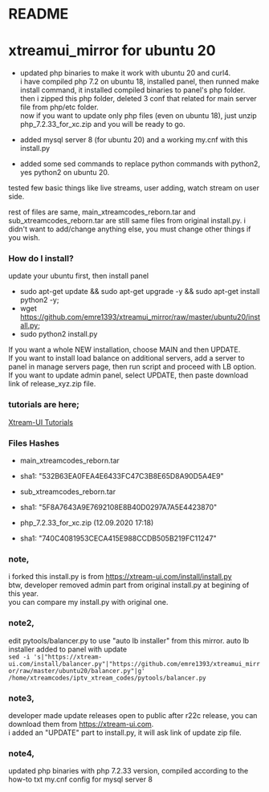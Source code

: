 # README #
# xtreamui_mirror for ubuntu 20

* updated php binaries to make it work with ubuntu 20 and curl4.  
i have compiled php 7.2 on ubuntu 18, installed panel, then runned make install command, it installed compiled binaries to panel's php folder.  
then i zipped this php folder, deleted 3 conf that related for main server file from php/etc folder.  
now if you want to update only php files (even on ubuntu 18), just unzip php_7.2.33_for_xc.zip and you will be ready to go.  

* added mysql server 8 (for ubuntu 20) and a working my.cnf with this install.py  
* added some sed commands to replace python commands with python2, yes python2 on ubuntu 20.  

tested few basic things like live streams, user adding, watch stream on user side.  

rest of files are same, main_xtreamcodes_reborn.tar and sub_xtreamcodes_reborn.tar are still same files from original install.py. i didn't want to add/change anything else, you must change other things if you wish.  


### How do I install? ###

update your ubuntu first, then install panel  
  
* sudo apt-get update && sudo apt-get upgrade -y && sudo apt-get install python2 -y;  
* wget https://github.com/emre1393/xtreamui_mirror/raw/master/ubuntu20/install.py; 
* sudo python2 install.py  
  
If you want a whole NEW installation, choose MAIN and then UPDATE.  
If you want to install load balance on additional servers, add a server to panel in manage servers page, then run script and proceed with LB option.  
If you want to update admin panel, select UPDATE, then paste download link of release_xyz.zip file.  

### tutorials are here; ###

[Xtream-UI Tutorials](https://www.youtube.com/playlist?list=PLJB51brdC_w7dTDxi1MPqiuk3JH5U2ekn "Xtream-UI Tutorials")


### Files Hashes ###
* main_xtreamcodes_reborn.tar
* sha1: "532B63EA0FEA4E6433FC47C3B8E65D8A90D5A4E9"

* sub_xtreamcodes_reborn.tar
* sha1: "5F8A7643A9E7692108E8B40D0297A7A5E4423870"  

* php_7.2.33_for_xc.zip (12.09.2020 17:18)  
* sha1: "740C4081953CECA415E988CCDB505B219FC11247"

### note,
i forked this install.py is from https://xtream-ui.com/install/install.py  
btw, developer removed admin part from original install.py at begining of this year.  
you can compare my install.py with original one.

### note2,
edit pytools/balancer.py to use "auto lb installer" from this mirror. auto lb installer added to panel with update    
`sed -i 's|"https://xtream-ui.com/install/balancer.py"|"https://github.com/emre1393/xtreamui_mirror/raw/master/ubuntu20/balancer.py"|g' /home/xtreamcodes/iptv_xtream_codes/pytools/balancer.py`  

### note3,  
developer made update releases open to public after r22c release, you can download them from https://xtream-ui.com.  
i added an "UPDATE" part to install.py, it will ask link of update zip file.  

### note4,  
updated php binaries with php 7.2.33 version, compiled according to the how-to txt
my.cnf config for mysql server 8
